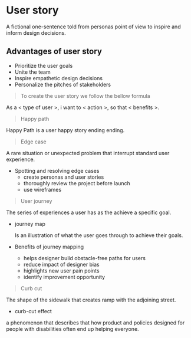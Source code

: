 # User story

  A fictional one-sentence told from personas point of view to inspire and inform design decisions.

## Advantages of user story

- Prioritize the user goals
- Unite the team
- Inspire empathetic design decisions
- Personalize the pitches of stakeholders

> To create the user story we follow the bellow formula

  As a < type of user >, i want to < action >, so that < benefits >.

  > Happy path

Happy Path is a user happy story ending ending.

> Edge case 

 A rare situation or unexpected problem that interrupt standard user experience.

-  Spotting and resolving edge cases
   - create personas and user stories
   - thoroughly review the project before launch
   - use wireframes

> User journey

The series of experiences a user has as the achieve a specific goal.

 - journey map

    Is an illustration of what the user goes through to achieve their goals.
 - Benefits of journey mapping
    - helps designer build obstacle-free paths for users
    - reduce impact of designer bias
    - highlights new user pain points
    - identify improvement opportunity

 > Curb cut

 The shape of the sidewalk that creates ramp with the adjoining street.

 - curb-cut effect

  a phenomenon that describes that how product and policies designed for people with disabilities often end up helping everyone. 